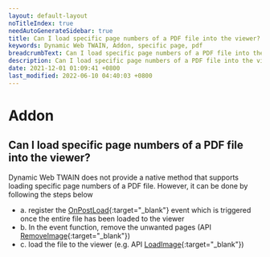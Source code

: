 ```yaml
---
layout: default-layout
noTitleIndex: true
needAutoGenerateSidebar: true
title: Can I load specific page numbers of a PDF file into the viewer?
keywords: Dynamic Web TWAIN, Addon, specific page, pdf
breadcrumbText: Can I load specific page numbers of a PDF file into the viewer?
description: Can I load specific page numbers of a PDF file into the viewer?
date: 2021-12-01 01:09:41 +0800
last_modified: 2022-06-10 04:40:03 +0800
---
```


# Addon

## Can I load specific page numbers of a PDF file into the viewer?

Dynamic Web TWAIN does not provide a native method that supports loading specific page numbers of a PDF file. However, it can be done by following the steps below
- a. register the [OnPostLoad](/_articles/info/api/WebTwain_IO.md#onpostload){:target="_blank"} event which is triggered once the entire file has been loaded to the viewer
- b. In the event function, remove the unwanted pages (API [RemoveImage](/_articles/info/api/WebTwain_Buffer.md#removeimage){:target="_blank"})
- c. load the file to the viewer (e.g. API [LoadImage](/_articles/info/api/WebTwain_IO.md#loadimage){:target="_blank"})
